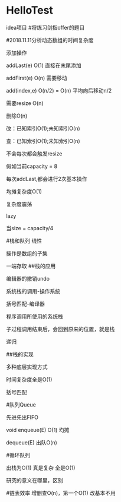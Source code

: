 # HelloTest
idea项目
#将练习剑指offer的题目

#2018.11.11分析动态数组的时间复杂度

添加操作

addLast(e)    O(1) 直接在末尾添加

addFirst(e)   O(n) 需要移动

add(index,e)  O(n/2) = O(n)    平均向后移动n/2

需要resize O(n)

删除O(n)


改：已知索引O(1);未知索引O(n)

查：已知索引O(1);未知索引O(n)

不会每次都会触发resize

假如当前capacity = 8

每次addLast,都会进行2次基本操作

均摊复杂度O(1)

复杂度震荡

lazy

当size = capacity/4


#栈和队列
线性

操作是数组的子集

一端存取
##栈的应用

编辑器的撤销undo

系统栈的调用-操作系统

括号匹配-编译器

程序调用所使用的系统栈

子过程调用结束后，会回到原来的位置，就是栈

递归

##栈的实现

多种底层实现方式

时间复杂度全是O(1)

括号匹配

#队列Queue

先进先出FIFO

void enqueue(E) O(1) 均摊

dequeue(E) 出队O(n)

#循环队列

出栈为O(1)
真是复杂
全是O(1)

研究的意义在哪里，区别

#链表效率
增删查O(n)，第一个O(1)
改基本不用


